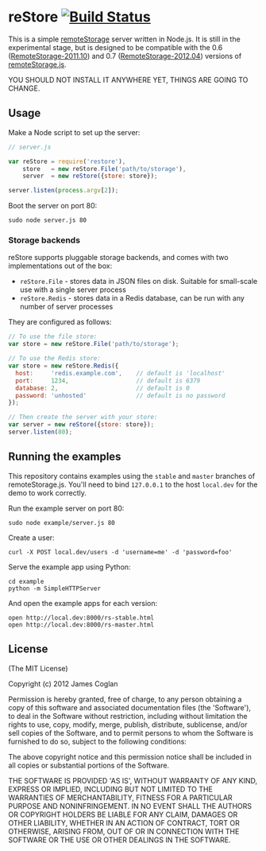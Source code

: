 # reStore [![Build Status](https://secure.travis-ci.org/jcoglan/restore.png)](http://travis-ci.org/jcoglan/restore)

This is a simple [remoteStorage][1] server written in Node.js. It is still in
the experimental stage, but is designed to be compatible with the 0.6
([RemoteStorage-2011.10][2]) and 0.7 ([RemoteStorage-2012.04][3]) versions of
[remoteStorage.js][4].

[1]: http://www.w3.org/community/unhosted/wiki/RemoteStorage
[2]: http://www.w3.org/community/unhosted/wiki/RemoteStorage-2011.10
[3]: http://www.w3.org/community/unhosted/wiki/RemoteStorage-2012.04
[4]: http://remotestoragejs.com/

YOU SHOULD NOT INSTALL IT ANYWHERE YET, THINGS ARE GOING TO CHANGE.


## Usage

Make a Node script to set up the server:

```js
// server.js

var reStore = require('restore'),
    store   = new reStore.File('path/to/storage'),
    server  = new reStore({store: store});

server.listen(process.argv[2]);
```

Boot the server on port 80:

    sudo node server.js 80

### Storage backends

reStore supports pluggable storage backends, and comes with two implementations
out of the box:

* `reStore.File` - stores data in JSON files on disk. Suitable for small-scale
  use with a single server process
* `reStore.Redis` - stores data in a Redis database, can be run with any number
  of server processes

They are configured as follows:

```js
// To use the file store:
var store = new reStore.File('path/to/storage');

// To use the Redis store:
var store = new reStore.Redis({
  host:     'redis.example.com',    // default is 'localhost'
  port:     1234,                   // default is 6379
  database: 2,                      // default is 0
  password: 'unhosted'              // default is no password
});

// Then create the server with your store:
var server = new reStore({store: store});
server.listen(80);
```


## Running the examples

This repository contains examples using the `stable` and `master` branches of
remoteStorage.js. You'll need to bind `127.0.0.1` to the host `local.dev` for
the demo to work correctly.

Run the example server on port 80:

    sudo node example/server.js 80

Create a user:

    curl -X POST local.dev/users -d 'username=me' -d 'password=foo'

Serve the example app using Python:

    cd example
    python -m SimpleHTTPServer

And open the example apps for each version:

    open http://local.dev:8000/rs-stable.html
    open http://local.dev:8000/rs-master.html


## License

(The MIT License)

Copyright (c) 2012 James Coglan

Permission is hereby granted, free of charge, to any person obtaining a copy of
this software and associated documentation files (the 'Software'), to deal in
the Software without restriction, including without limitation the rights to use,
copy, modify, merge, publish, distribute, sublicense, and/or sell copies of the
Software, and to permit persons to whom the Software is furnished to do so,
subject to the following conditions:

The above copyright notice and this permission notice shall be included in all
copies or substantial portions of the Software.

THE SOFTWARE IS PROVIDED 'AS IS', WITHOUT WARRANTY OF ANY KIND, EXPRESS OR
IMPLIED, INCLUDING BUT NOT LIMITED TO THE WARRANTIES OF MERCHANTABILITY, FITNESS
FOR A PARTICULAR PURPOSE AND NONINFRINGEMENT. IN NO EVENT SHALL THE AUTHORS OR
COPYRIGHT HOLDERS BE LIABLE FOR ANY CLAIM, DAMAGES OR OTHER LIABILITY, WHETHER
IN AN ACTION OF CONTRACT, TORT OR OTHERWISE, ARISING FROM, OUT OF OR IN
CONNECTION WITH THE SOFTWARE OR THE USE OR OTHER DEALINGS IN THE SOFTWARE.

